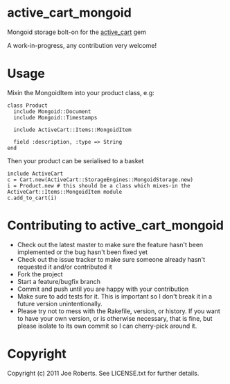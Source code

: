 active_cart_mongoid
===================

Mongoid storage bolt-on for the [active_cart](http://github.com/madpilot/active_cart) gem

A work-in-progress, any contribution very welcome!

Usage
=====
	
Mixin the MongoidItem into your product class, e.g:

	class Product
	  include Mongoid::Document
	  include Mongoid::Timestamps

	  include ActiveCart::Items::MongoidItem

	  field :description, :type => String
	end

Then your product can be serialised to a basket

	include ActiveCart
	c = Cart.new(ActiveCart::StorageEngines::MongoidStorage.new)
	i = Product.new # this should be a class which mixes-in the ActiveCart::Items::MongoidItem module
	c.add_to_cart(i)

Contributing to active_cart_mongoid
===================================
 
* Check out the latest master to make sure the feature hasn't been implemented or the bug hasn't been fixed yet
* Check out the issue tracker to make sure someone already hasn't requested it and/or contributed it
* Fork the project
* Start a feature/bugfix branch
* Commit and push until you are happy with your contribution
* Make sure to add tests for it. This is important so I don't break it in a future version unintentionally.
* Please try not to mess with the Rakefile, version, or history. If you want to have your own version, or is otherwise necessary, that is fine, but please isolate to its own commit so I can cherry-pick around it.

Copyright
=========

Copyright (c) 2011 Joe Roberts. See LICENSE.txt for
further details.

